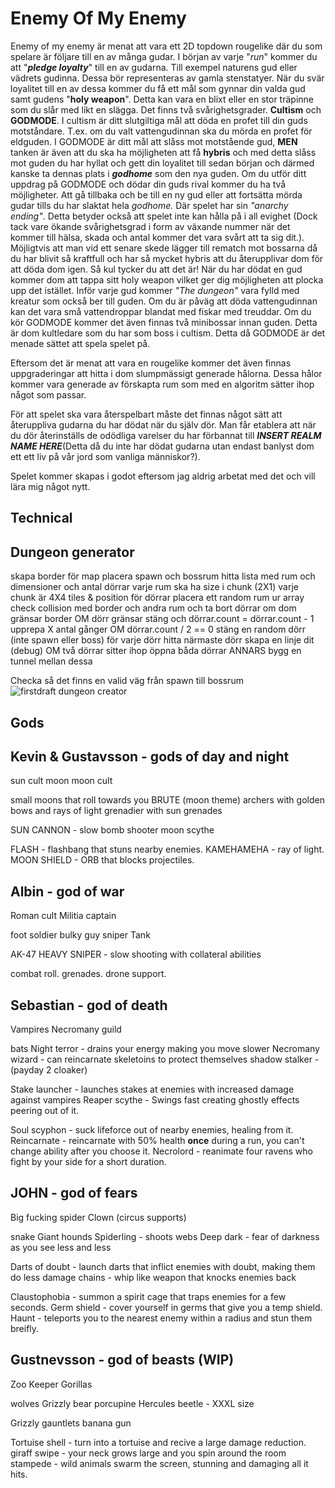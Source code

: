 # Enemy Of My Enemy
Enemy of my enemy är menat att vara ett 2D topdown rougelike där du som spelare är följare till en av många gudar. I början av varje "*run*" kommer du att "***pledge loyalty***" till en av gudarna. Till exempel naturens gud eller vädrets gudinna. Dessa bör representeras av gamla stenstatyer. När du svär loyalitet till en av dessa kommer du få ett mål som gynnar din valda gud samt gudens "**holy weapon**". Detta kan vara en blixt eller en stor träpinne som du slår med likt en slägga. Det finns två svårighetsgrader. **Cultism** och **GODMODE**. I cultism är ditt slutgiltiga mål att döda en profet till din guds motståndare. T.ex. om du valt vattengudinnan ska du mörda en profet för eldguden. I GODMODE är ditt mål att slåss mot motstående gud, **MEN** tanken är även att du ska ha möjligheten att få **hybris** och med detta slåss mot guden du har hyllat och gett din loyalitet till sedan början och därmed kanske ta dennas plats i ***godhome*** som den nya guden. 
Om du utför ditt uppdrag på GODMODE och dödar din guds rival kommer du ha två möjligheter. Att gå tillbaka och be till en ny gud eller att fortsätta mörda gudar tills du har slaktat hela *godhome.* Där spelet har sin *"anarchy ending"*. Detta betyder också att spelet inte kan hålla på i all evighet (Dock tack vare ökande svårighetsgrad i form av växande nummer när det kommer till hälsa, skada och antal kommer det vara svårt att ta sig dit.). Möjligtvis att man vid ett senare skede lägger till rematch mot bossarna då du har blivit så kraftfull och har så mycket hybris att du återupplivar dom för att döda dom igen. Så kul tycker du att det är!
När du har dödat en gud kommer dom att tappa sitt holy weapon vilket ger dig möjligheten att plocka upp det istället.
Inför varje gud kommer *"The dungeon"* vara fylld med kreatur som också ber till guden. Om du är påväg att döda vattengudinnan kan det vara små vattendroppar blandat med fiskar med treuddar. Om du kör GODMODE kommer det även finnas två minibossar innan guden. Detta är dom kultledare som du har som boss i cultism. Detta då GODMODE är det menade sättet att spela spelet på. 

Eftersom det är menat att vara en rougelike kommer det även finnas uppgraderingar att hitta i dom slumpmässigt generade hålorna. Dessa hålor kommer vara generade av förskapta rum som med en algoritm sätter ihop något som passar.

För att spelet ska vara återspelbart måste det finnas något sätt att återuppliva gudarna du har dödat när du själv dör. Man får etablera att när du dör återinställs de odödliga varelser du har förbannat till ***INSERT REALM NAME HERE***(Detta då du inte har dödat gudarna utan endast banlyst dom ett ett liv på vår jord som vanliga människor?).

Spelet kommer skapas i godot eftersom jag aldrig arbetat med det och vill lära mig något nytt.

## Technical

Dungeon generator
-

skapa border för map
placera spawn och bossrum
hitta lista med rum och dimensioner och antal dörrar
varje rum ska ha size i chunk (2X1) varje chunk är 4X4 tiles & position för dörrar
placera ett random rum ur array
check collision med border och andra rum och ta bort dörrar om dom gränsar border
OM dörr gränsar
	stäng och dörrar.count = dörrar.count - 1
upprepa X antal gånger
OM dörrar.count / 2 == 0
stäng en random dörr (inte spawn eller boss)
för varje dörr
	hitta närmaste dörr
	skapa en linje dit (debug)
	OM två dörrar sitter ihop
		öppna båda dörrar
	ANNARS
		bygg en tunnel mellan dessa

Checka så det finns en valid väg från spawn till bossrum
![firstdraft dungeon creator](https://github.com/Abb-FilGal/EnemyOfMyEnemy/assets/109916245/1821aa96-c36e-4c50-a837-3caff66e4e83)


## Gods
Kevin & Gustavsson - gods of day and night
-
sun cult
moon moon cult

small moons that roll towards you
BRUTE (moon theme)
archers with golden bows and rays of light
grenadier with sun grenades

SUN CANNON - slow bomb shooter
moon scythe  

FLASH - flashbang that stuns nearby enemies.
KAMEHAMEHA - ray of light.
MOON SHIELD - ORB that blocks projectiles.
 
Albin - god of war
-
Roman cult
Militia captain

foot soldier
bulky guy
sniper
Tank

AK-47
HEAVY SNIPER - slow shooting with collateral abilities

combat roll.
grenades.
drone support.

Sebastian - god of death
-
Vampires
Necromany guild

bats
Night terror - drains your energy making you move slower
Necromany wizard - can reincarnate skeletoins to protect themselves
shadow stalker - (payday 2 cloaker)

Stake launcher - launches stakes at enemies with increased damage against vampires
Reaper scythe - Swings fast creating ghostly effects peering out of it.

Soul scyphon - suck lifeforce out of nearby enemies, healing from it.
Reincarnate - reincarnate with 50% health **once** during a run, you can't change ability after you choose it.
Necrolord - reanimate four ravens who fight by your side for a short duration.

JOHN - god of fears
-
Big fucking spider 
Clown (circus supports)

snake
Giant hounds
Spiderling - shoots webs
Deep dark - fear of darkness as you see less and less

Darts of doubt - launch darts that inflict enemies with doubt, making them do less damage
chains - whip like weapon that knocks enemies back

Claustophobia - summon a spirit cage that traps enemies for a few seconds. 
Germ shield - cover yourself in germs that give you a temp shield. 
Haunt - teleports you to the nearest enemy within a radius and stun them breifly.

Gustnevsson - god of beasts (WIP)
-
Zoo Keeper
Gorillas

wolves
Grizzly bear
porcupine
Hercules beetle - XXXL size

Grizzly gauntlets
banana gun

Tortuise shell - turn into a tortuise and recive a large damage reduction.
giraff swipe - your neck grows large and you spin around the room
stampede - wild animals swarm the screen, stunning and damaging all it hits.
